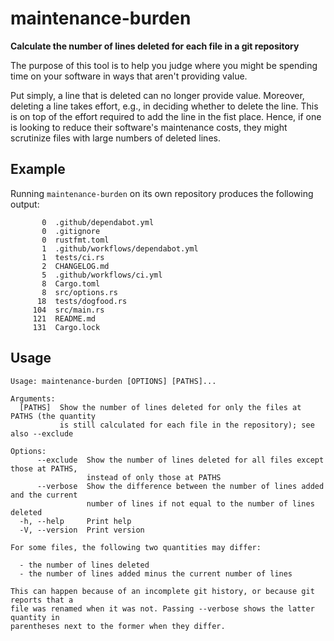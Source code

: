 # maintenance-burden

**Calculate the number of lines deleted for each file in a git repository**

The purpose of this tool is to help you judge where you might be spending time on your software in ways that aren't providing value.

Put simply, a line that is deleted can no longer provide value. Moreover, deleting a line takes effort, e.g., in deciding whether to delete the line. This is on top of the effort required to add the line in the fist place. Hence, if one is looking to reduce their software's maintenance costs, they might scrutinize files with large numbers of deleted lines.

## Example

Running `maintenance-burden` on its own repository produces the following output:

<!-- maintenance-burden-start -->

```
       0  .github/dependabot.yml
       0  .gitignore
       0  rustfmt.toml
       1  .github/workflows/dependabot.yml
       1  tests/ci.rs
       2  CHANGELOG.md
       5  .github/workflows/ci.yml
       8  Cargo.toml
       8  src/options.rs
      18  tests/dogfood.rs
     104  src/main.rs
     121  README.md
     131  Cargo.lock
```

<!-- maintenance-burden-end -->

## Usage

```
Usage: maintenance-burden [OPTIONS] [PATHS]...

Arguments:
  [PATHS]  Show the number of lines deleted for only the files at PATHS (the quantity
           is still calculated for each file in the repository); see also --exclude

Options:
      --exclude  Show the number of lines deleted for all files except those at PATHS,
                 instead of only those at PATHS
      --verbose  Show the difference between the number of lines added and the current
                 number of lines if not equal to the number of lines deleted
  -h, --help     Print help
  -V, --version  Print version

For some files, the following two quantities may differ:

  - the number of lines deleted
  - the number of lines added minus the current number of lines

This can happen because of an incomplete git history, or because git reports that a
file was renamed when it was not. Passing --verbose shows the latter quantity in
parentheses next to the former when they differ.
```
